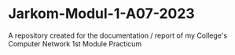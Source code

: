 # Jarkom-Modul-1-A07-2023
A repository created for the documentation / report of my College's Computer Network 1st Module Practicum
